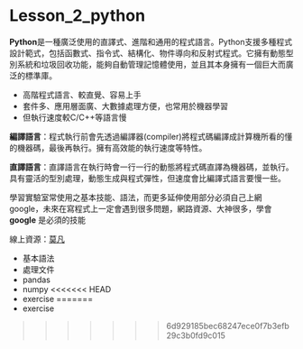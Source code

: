 # Lesson_2_python
**Python**是一種廣泛使用的直譯式、進階和通用的程式語言。Python支援多種程式設計範式，包括函數式、指令式、結構化、物件導向和反射式程式。它擁有動態型別系統和垃圾回收功能，能夠自動管理記憶體使用，並且其本身擁有一個巨大而廣泛的標準庫。

* 高階程式語言、較直覺、容易上手
* 套件多、應用層面廣、大數據處理方便，也常用於機器學習
* 但執行速度較C/C++等語言慢

**編譯語言**：程式執行前會先透過編譯器(compiler)將程式碼編譯成計算機所看的懂的機器碼，最後再執行。擁有高效能的執行速度等特性。

**直譯語言**：直譯語言在執行時會一行一行的動態將程式碼直譯為機器碼，並執行。具有靈活的型別處理，動態生成與程式彈性，但速度會比編譯式語言要慢一些。

學習實驗室常使用之基本技能、語法，而更多延伸使用部分必須自己上網google，未來在寫程式上一定會遇到很多問題，網路資源、大神很多，學會 **google** 是必須的技能

線上資源：[莫凡](https://mofanpy.com/tutorials/python-basic/basic/)

* 基本語法
* 處理文件
* pandas
* numpy
<<<<<<< HEAD
* exercise
=======
* exercise
>>>>>>> 6d929185bec68247ece0f7b3efb29c3b0fd9c015

